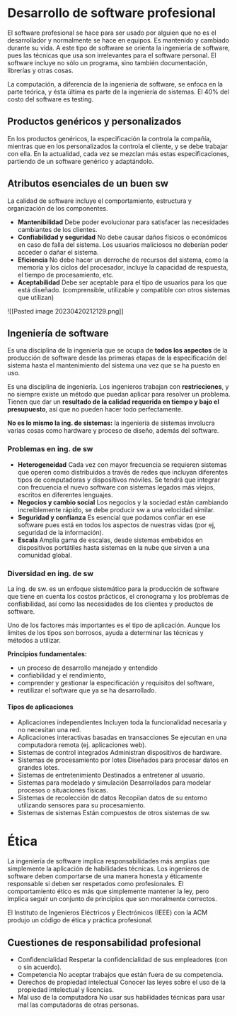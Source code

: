 # Desarrollo de software profesional

El software profesional se hace para ser usado por alguien que no es el desarrollador y normalmente se hace en equipos. Es mantenido y cambiado durante su vida. A este tipo de software se orienta la ingeniería de software, pues las técnicas que usa son irrelevantes para el software personal. El software incluye no sólo un programa, sino también documentación, librerías y otras cosas. 

La computación, a diferencia de la ingeniería de software, se enfoca en la parte teórica, y ésta última es parte de la ingeniería de sistemas. 
El 40% del costo del software es testing. 

## Productos genéricos y personalizados

En los productos genéricos, la especificación la controla la compañía, mientras que en los personalizados la controla el cliente, y se debe trabajar con ella. En la actualidad, cada vez se mezclan más estas especificaciones, partiendo de un software genérico y adaptándolo. 

## Atributos esenciales de un buen sw

La calidad de software incluye el comportamiento, estructura y organización de los componentes. 

- **Mantenibilidad**
	Debe poder evolucionar para satisfacer las necesidades cambiantes de los clientes.
- **Confiabilidad y seguridad**
	No debe causar daños físicos o económicos en caso de falla del sistema. Los usuarios maliciosos no deberían poder acceder o dañar el sistema.
- **Eficiencia**
	No debe hacer un derroche de recursos del sistema, como la memoria y los ciclos del procesador, incluye la capacidad de respuesta, el tiempo de procesamiento, etc.
- **Aceptabilidad**
	Debe ser aceptable para el tipo de usuarios para los que está diseñado. (comprensible, utilizable y compatible con otros sistemas que utilizan)

![[Pasted image 20230420212129.png]]

## Ingeniería de software

Es una disciplina de la ingeniería que se ocupa de **todos los aspectos** de la producción de software desde las primeras etapas de la especificación del sistema hasta el mantenimiento del sistema una vez que se ha puesto en uso.

Es una disciplina de ingeniería. Los ingenieros trabajan con **restricciones**, y no siempre existe un método que puedan aplicar para resolver un problema. Tienen que dar un **resultado de la calidad requerida en tiempo y bajo el presupuesto**, así que no pueden hacer todo perfectamente. 

**No es lo mismo la ing. de sistemas:** la ingeniería de sistemas involucra varias cosas como hardware y proceso de diseño, además del software. 

### Problemas en ing. de sw
- **Heterogeneidad** 
	Cada vez con mayor frecuencia se requieren sistemas que operen como distribuidos a través de redes que incluyan diferentes tipos de computadoras y dispositivos móviles. 
	Se tendrá que integrar con frecuencia el nuevo software con sistemas legados más viejos, escritos en diferentes lenguajes.
- **Negocios y cambio social**
	Los negocios y la sociedad están cambiando increíblemente rápido, se debe producir sw a una velocidad similar.
- **Seguridad y confianza**
	Es esencial que podamos confiar en ese software pues está en todos los aspectos de nuestras vidas (por ej, seguridad de la información).
- **Escala** 
	Amplia gama de escalas, desde sistemas embebidos en dispositivos portátiles hasta sistemas en la nube que sirven a una comunidad global.

### Diversidad en ing. de sw
La ing. de sw. es un enfoque sistemático para la producción de software que tiene en cuenta los costos prácticos, el cronograma y los problemas de confiabilidad, así como las necesidades de los clientes y productos de software.

Uno de los factores más importantes es el tipo de aplicación. Aunque los limites de los tipos son borrosos, ayuda a determinar las técnicas y métodos a utilizar.

**Principios fundamentales:**
- un proceso de desarrollo manejado y entendido
- confiabilidad y el rendimiento,
- comprender y gestionar la especificación y requisitos del software,
- reutilizar el software que ya se ha desarrollado.

#### Tipos de aplicaciones
- Aplicaciones independientes
	Incluyen toda la funcionalidad necesaria y no necesitan una red.
- Aplicaciones interactivas basadas en transacciones
	Se ejecutan en una computadora remota (ej. aplicaciones web).
- Sistemas de control integrados
	Administran dispositivos de hardware.
- Sistemas de procesamiento por lotes
	Diseñados para procesar datos en grandes lotes.
- Sistemas de entretenimiento
	Destinados a entretener al usuario.
- Sistemas para modelado y simulación
	Desarrollados para modelar procesos o situaciones físicas.
- Sistemas de recolección de datos
	Recopilan datos de su entorno utilizando sensores para su procesamiento.
- Sistemas de sistemas
	Están compuestos de otros sistemas de sw.

# Ética

La ingeniería de software implica responsabilidades más amplias que simplemente la aplicación de habilidades técnicas.
Los ingenieros de software deben comportarse de una manera honesta y éticamente responsable si deben ser respetados como profesionales.
El comportamiento ético es más que simplemente mantener la ley, pero implica seguir un conjunto de principios que son moralmente correctos.

El Instituto de Ingenieros Eléctricos y Electrónicos (IEEE) con la ACM produjo un código de ética y práctica profesional.

## Cuestiones de responsabilidad profesional

- Confidencialidad
	Respetar la confidencialidad de sus empleadores (con o sin acuerdo).
- Competencia
	No aceptar trabajos que están fuera de su competencia.
- Derechos de propiedad intelectual
	Conocer las leyes sobre el uso de la propiedad intelectual y licencias.
- Mal uso de la computadora
	No usar sus habilidades técnicas para usar mal las computadoras de otras personas.

